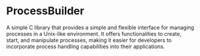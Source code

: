 # ProcessBuilder
A simple C library that provides a simple and flexible interface for managing processes in a Unix-like environment. It offers functionalities to create, start, and manipulate processes, making it easier for developers to incorporate process handling capabilities into their applications.
